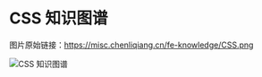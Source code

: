# CSS 知识图谱

图片原始链接：https://misc.chenliqiang.cn/fe-knowledge/CSS.png

![CSS 知识图谱](https://misc.chenliqiang.cn/fe-knowledge/CSS.png)
